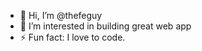 - 👋 Hi, I’m @thefeguy
- 👀 I’m interested in building great web app
- ⚡ Fun fact: I love to code.

<!---
thefeguy/thefeguy is a ✨ special ✨ repository because its `README.md` (this file) appears on your GitHub profile.
You can click the Preview link to take a look at your changes.
--->
